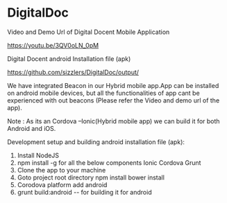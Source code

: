 # DigitalDoc

Video and Demo Url of Digital Docent Mobile Application

https://youtu.be/3QV0oLN_0pM

Digital Docent android Installation file  (apk)

https://github.com/sizzlers/DigitalDoc/output/

We have integrated Beacon  in our Hybrid mobile app.App can be installed on android mobile devices, but all the functionalities of app cant be experienced with out beacons (Please refer the Video and demo url of the app).

Note : As its an Cordova –Ionic(Hybrid mobile app) we can build it for both Android and iOS.

Development setup and building android installation file (apk):
1. Install NodeJS
2. npm install -g for all the below components
   Ionic
   Cordova
   Grunt
3. Clone the app to your machine
4. Goto project root directory
    npm install
    bower install
5. Corodova platform add android
6. grunt build:android  -- for building it for android

